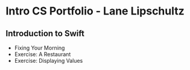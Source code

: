 # Intro CS Portfolio - Lane Lipschultz

## Introduction to Swift
* Fixing Your Morning
* Exercise: A Restaurant
* Exercise: Displaying Values
